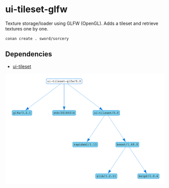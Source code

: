 # ui-tileset-glfw

Texture storage/loader using GLFW (OpenGL). Adds a tileset
and retrieve textures one by one.

```
conan create . sword/sorcery
```

## Dependencies

 * [ui-tileset](https://github.com/sword-and-sorcery/ui-tileset)

![Dependency graph](./images/graph.png)
